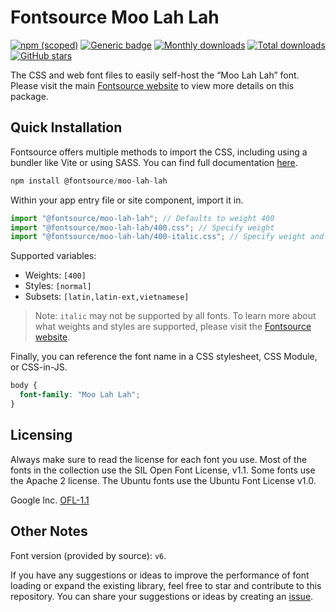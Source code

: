 # Fontsource Moo Lah Lah

[![npm (scoped)](https://img.shields.io/npm/v/@fontsource/moo-lah-lah?color=brightgreen)](https://www.npmjs.com/package/@fontsource/moo-lah-lah) [![Generic badge](https://img.shields.io/badge/fontsource-passing-brightgreen)](https://github.com/fontsource/fontsource) [![Monthly downloads](https://badgen.net/npm/dm/@fontsource/moo-lah-lah)](https://github.com/fontsource/fontsource) [![Total downloads](https://badgen.net/npm/dt/@fontsource/moo-lah-lah)](https://github.com/fontsource/fontsource) [![GitHub stars](https://img.shields.io/github/stars/fontsource/fontsource.svg?style=social&label=Star)](https://github.com/fontsource/fontsource/stargazers)

The CSS and web font files to easily self-host the “Moo Lah Lah” font. Please visit the main [Fontsource website](https://fontsource.org/fonts/moo-lah-lah) to view more details on this package.

## Quick Installation

Fontsource offers multiple methods to import the CSS, including using a bundler like Vite or using SASS. You can find full documentation [here](https://fontsource.org/docs/getting-started/introduction).

```javascript
npm install @fontsource/moo-lah-lah
```

Within your app entry file or site component, import it in.

```javascript
import "@fontsource/moo-lah-lah"; // Defaults to weight 400
import "@fontsource/moo-lah-lah/400.css"; // Specify weight
import "@fontsource/moo-lah-lah/400-italic.css"; // Specify weight and style
```

Supported variables:
- Weights: `[400]`
- Styles: `[normal]`
- Subsets: `[latin,latin-ext,vietnamese]`

> Note: `italic` may not be supported by all fonts. To learn more about what weights and styles are supported, please visit the [Fontsource website](https://fontsource.org/fonts/moo-lah-lah).

Finally, you can reference the font name in a CSS stylesheet, CSS Module, or CSS-in-JS.

```css
body {
  font-family: "Moo Lah Lah";
}
```

## Licensing
Always make sure to read the license for each font you use. Most of the fonts in the collection use the SIL Open Font License, v1.1. Some fonts use the Apache 2 license. The Ubuntu fonts use the Ubuntu Font License v1.0.

Google Inc.
[OFL-1.1](http://scripts.sil.org/OFL)

## Other Notes
Font version (provided by source): `v6`.

If you have any suggestions or ideas to improve the performance of font loading or expand the existing library, feel free to star and contribute to this repository. You can share your suggestions or ideas by creating an [issue](https://github.com/fontsource/fontsource/issues).